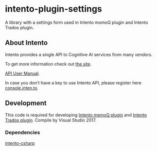 # intento-plugin-settings

A library with a settings form used in Intento momoQ plugin and Intento Trados plugin.

## About Intento

Intento provides a single API to Cognitive AI services from many vendors.

To get more information check out [the site](https://inten.to/).

[API User Manual](https://github.com/intento/intento-api).

In case you don't have a key to use Intento API, please register here [console.inten.to](https://console.inten.to).

## Development

This code is required for developing [Intento memoQ plugin](https://github.com/intento/intento-plugin-memoq) and [Intento Trados plugin](https://github.com/intento/intento-plugin-trados).
Compile by Visual Studio 2017. 

### Dependencies

[intento-csharp](https://github.com/intento/intento-csharp)
